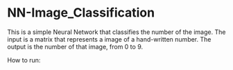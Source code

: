 # NN-Image_Classification

This is a simple Neural Network that classifies the number of the image. The input is a matrix that represents a image of a hand-written number. The output is the number of that image, from 0 to 9.  

How to run:
